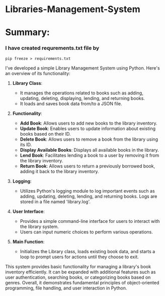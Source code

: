 # Libraries-Management-System

# Summary:
### I have created requrements.txt file by
    pip freeze > requirements.txt
I've developed a simple Library Management System using Python. Here's an overview of its functionality:

1. **Library Class**: 
    - It manages the operations related to books such as adding, updating, deleting, displaying, lending, and returning books.
    - It loads and saves book data from/to a JSON file.

2. **Functionality**:
    - **Add Book**: Allows users to add new books to the library inventory.
    - **Update Book**: Enables users to update information about existing books based on their ID.
    - **Delete Book**: Allows users to remove a book from the library using its ID.
    - **Display Available Books**: Displays all available books in the library.
    - **Lend Book**: Facilitates lending a book to a user by removing it from the library inventory.
    - **Return Book**: Allows users to return a previously borrowed book, adding it back to the library inventory.

3. **Logging**:
    - Utilizes Python's logging module to log important events such as adding, updating, deleting, lending, and returning books. Logs are stored in a file named 'library.log'.

4. **User Interface**:
    - Provides a simple command-line interface for users to interact with the library system.
    - Users can input numeric choices to perform various operations.

5. **Main Function**:
    - Initializes the Library class, loads existing book data, and starts a loop to prompt users for actions until they choose to exit.

This system provides basic functionality for managing a library's book inventory efficiently. It can be expanded with additional features such as user authentication, searching books, or categorizing books based on genres. Overall, it demonstrates fundamental principles of object-oriented programming, file handling, and user interaction in Python.
